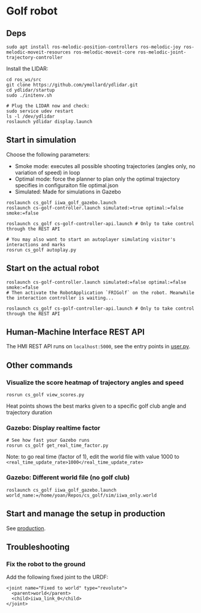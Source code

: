 # Golf robot

## Deps

```
sudo apt install ros-melodic-position-controllers ros-melodic-joy ros-melodic-moveit-resources ros-melodic-moveit-core ros-melodic-joint-trajectory-controller
```
Install the LIDAR:
```
cd ros_ws/src
git clone https://github.com/ymollard/ydlidar.git
cd ydlidar/startup
sudo ./initenv.sh

# Plug the LIDAR now and check:
sudo service udev restart
ls -l /dev/ydlidar
roslaunch ydlidar display.launch
```

## Start in simulation

Choose the following parameters:
* Smoke mode: executes all possible shooting trajectories (angles only, no variation of speed) in loop
* Optimal mode: force the planner to plan only the optimal trajectory specifies in configuraiton file optimal.json
* Simulated: Made for simulations in Gazebo

```
roslaunch cs_golf iiwa_golf_gazebo.launch
roslaunch cs-golf-controller.launch simulated:=true optimal:=false smoke:=false

roslaunch cs_golf cs-golf-controller-api.launch # Only to take control through the REST API

# You may also want to start an autoplayer simulating visitor's interactions and marks
rosrun cs_golf autoplay.py
```

## Start on the actual robot
```
roslaunch cs-golf-controller.launch simulated:=false optimal:=false smoke:=false
# Then activate the RobotApplication `FRIGolf` on the robot. Meanwhile the interaction controller is waiting... 

roslaunch cs_golf cs-golf-controller-api.launch # Only to take control through the REST API
```

## Human-Machine Interface REST API
The HMI REST API runs on `localhost:5000`, see the entry points in [user.py](scripts/user.py).

## Other commands
### Visualize the score heatmap of trajectory angles and speed
```
rosrun cs_golf view_scores.py
```
Heat points shows the best marks given to a specific golf club angle and trajectory duration

### Gazebo: Display realtime factor
```
# See how fast your Gazebo runs
rosrun cs_golf get_real_time_factor.py
```
Note: to go real time (factor of 1), edit the world file with value 1000 to `<real_time_update_rate>1000</real_time_update_rate>`

### Gazebo: Different world file (no golf club)

```
roslaunch cs_golf iiwa_golf_gazebo.launch world_name:=/home/yoan/Repos/cs_golf/sim/iiwa_only.world
```

## Start and manage the setup in production
See [production](install/README.md).

## Troubleshooting
### Fix the robot to the ground

Add the following fixed joint to the URDF:
```
<joint name="Fixed to world" type="revolute">
  <parent>world</parent>
  <child>iiwa_link_0</child>
</joint>
```
